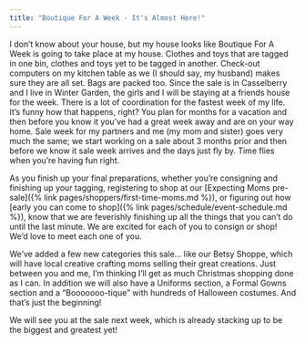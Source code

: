 ```yaml
---
title: "Boutique For A Week - It's Almost Here!"
---
```


I don’t know about your house, but my house looks like Boutique For A Week is going to take place at my house. Clothes and toys that are tagged in one bin, clothes and toys yet to be tagged in another. Check-out computers on my kitchen table as we (I should say, my husband) makes sure they are all set. Bags are packed too. Since the sale is in Casselberry and I live in Winter Garden, the girls and I will be staying at a friends house for the week. There is a lot of coordination for the fastest week of my life. It’s funny how that happens, right? You plan for months for a vacation and then before you know it you’ve had a great week away and are on your way home. Sale week for my partners and me (my mom and sister) goes very much the same; we start working on a sale about 3 months prior and then before we know it sale week arrives and the days just fly by. Time flies when you’re having fun right.

As you finish up your final preparations, whether you’re consigning and finishing up your tagging, registering to shop at our [Expecting Moms pre-sale]({% link pages/shoppers/first-time-moms.md %}), or figuring out how [early you can come to shop]({% link pages/schedule/event-schedule.md %}), know that we are feverishly finishing up all the things that you can’t do until the last minute. We are excited for each of you to consign or shop! We’d love to meet each one of you.

We’ve added a few new categories this sale... like our Betsy Shoppe, which will have local creative crafting moms selling their great creations. Just between you and me, I’m thinking I’ll get as much Christmas shopping done as I can. In addition we will also have a Uniforms section, a Formal Gowns section and a “Booooooo-tique” with hundreds of Halloween costumes. And that’s just the beginning!

We will see you at the sale next week, which is already stacking up to be the biggest and greatest yet!
